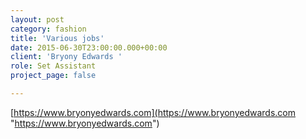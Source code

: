 ```yaml
---
layout: post
category: fashion
title: 'Various jobs'
date: 2015-06-30T23:00:00.000+00:00
client: 'Bryony Edwards '
role: Set Assistant
project_page: false

---
```

[https://www.bryonyedwards.com](https://www.bryonyedwards.com "https://www.bryonyedwards.com")